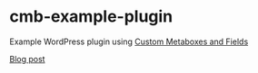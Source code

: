 cmb-example-plugin
==================

Example WordPress plugin using [Custom Metaboxes and Fields](https://github.com/jaredatch/Custom-Metaboxes-and-Fields-for-WordPress)

[Blog post](http://themergency.com/add-metaboxes-to-your-plugins-with-cmb/)